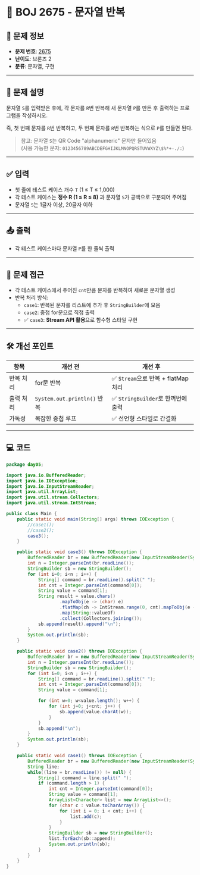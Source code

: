 # 🧮 BOJ 2675 - 문자열 반복

## 📌 문제 정보

- **문제 번호**: [2675](https://www.acmicpc.net/problem/2675)
- **난이도**: 브론즈 2
- **분류**: 문자열, 구현

---

## 📄 문제 설명

문자열 `S`를 입력받은 후에, 각 문자를 `R`번 반복해 새 문자열 `P`를 만든 후 출력하는 프로그램을 작성하시오.

즉, 첫 번째 문자를 `R`번 반복하고, 두 번째 문자를 `R`번 반복하는 식으로 `P`를 만들면 된다.

> 참고: 문자열 `S`는 QR Code "alphanumeric" 문자만 들어있음  
> (사용 가능한 문자: `0123456789ABCDEFGHIJKLMNOPQRSTUVWXYZ\$%*+-./:`)

---

## ✅ 입력

- 첫 줄에 테스트 케이스 개수 `T` (1 ≤ T ≤ 1,000)
- 각 테스트 케이스는 **정수 R (1 ≤ R ≤ 8)** 과 문자열 `S`가 공백으로 구분되어 주어짐
- 문자열 `S`는 1글자 이상, 20글자 이하

---

## 📤 출력

- 각 테스트 케이스마다 문자열 `P`를 한 줄씩 출력

---

## 🧠 문제 접근

- 각 테스트 케이스에서 주어진 `cnt`만큼 문자를 반복하여 새로운 문자열 생성
- 반복 처리 방식:
    - `case1`: 반복된 문자를 리스트에 추가 후 `StringBuilder`에 모음
    - `case2`: 중첩 for문으로 직접 출력
    - ✅ `case3`: **Stream API 활용**으로 함수형 스타일 구현

---

## 🛠 개선 포인트

| 항목         | 개선 전                            | 개선 후                                 |
|--------------|------------------------------------|------------------------------------------|
| 반복 처리     | for문 반복                          | ✅ `Stream`으로 반복 + flatMap 처리       |
| 출력 처리     | `System.out.println()` 반복        | ✅ `StringBuilder`로 한꺼번에 출력         |
| 가독성        | 복잡한 중첩 루프                   | ✅ 선언형 스타일로 간결화                  |

---

## 💻 코드

```java
package day05;

import java.io.BufferedReader;
import java.io.IOException;
import java.io.InputStreamReader;
import java.util.ArrayList;
import java.util.stream.Collectors;
import java.util.stream.IntStream;

public class Main {
    public static void main(String[] args) throws IOException {
        //case1();
        //case2();
        case3();
    }

    public static void case3() throws IOException {
        BufferedReader br = new BufferedReader(new InputStreamReader(System.in));
        int n = Integer.parseInt(br.readLine());
        StringBuilder sb = new StringBuilder();
        for (int i=0; i<n ; i++) {
            String[] command = br.readLine().split(" ");
            int cnt = Integer.parseInt(command[0]);
            String value = command[1];
            String result = value.chars()
                    .mapToObj(e -> (char) e)
                    .flatMap(ch -> IntStream.range(0, cnt).mapToObj(e -> ch))
                    .map(String::valueOf)
                    .collect(Collectors.joining());
            sb.append(result).append("\n");
        }
        System.out.println(sb);
    }

    public static void case2() throws IOException {
        BufferedReader br = new BufferedReader(new InputStreamReader(System.in));
        int n = Integer.parseInt(br.readLine());
        StringBuilder sb = new StringBuilder();
        for (int i=0; i<n ; i++) {
            String[] command = br.readLine().split(" ");
            int cnt = Integer.parseInt(command[0]);
            String value = command[1];

            for (int w=0; w<value.length(); w++) {
                for (int j=0; j<cnt; j++) {
                    sb.append(value.charAt(w));
                }
            }
            sb.append("\n");
        }
        System.out.println(sb);
    }

    public static void case1() throws IOException {
        BufferedReader br = new BufferedReader(new InputStreamReader(System.in));
        String line;
        while((line = br.readLine()) != null) {
            String[] command = line.split(" ");
            if (command.length > 1) {
                int cnt = Integer.parseInt(command[0]);
                String value = command[1];
                ArrayList<Character> list = new ArrayList<>();
                for (char c : value.toCharArray()) {
                    for (int i = 0; i < cnt; i++) {
                        list.add(c);
                    }
                }
                StringBuilder sb = new StringBuilder();
                list.forEach(sb::append);
                System.out.println(sb);
            }
        }
    }
}
